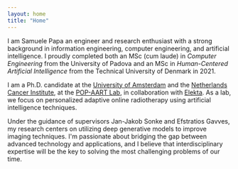 ```yaml
---
layout: home
title: "Home"
---
```

<p class="text-justify" style="overflow-wrap: break-word;hyphens: auto;">
I am <span class="text-success p-1">Samuele Papa</span> an engineer and research enthusiast with a strong background in information engineering, computer engineering, and artificial intelligence. I proudly completed both an MSc (cum laude) in <span class="font-italic" style="font-style: italic">Computer Engineering</span> from the University of Padova and an MSc in <span class="font-italic" style="font-style: italic">Human-Centered Artificial Intelligence</span> from the Technical University of Denmark in 2021.
</p>
<p class="text-justify" style="overflow-wrap: break-word;hyphens: auto;">
I am a Ph.D. candidate at the <a href="https://www.uva.nl/" target="_blank">University of Amsterdam</a> and the <a href="https://www.nki.nl/" target="_blank">Netherlands Cancer Institute</a>, at the <a href="https://icai.ai/pop-aart-lab/" target="_blank">POP-AART Lab</a>, in collaboration with <a href="https://www.elekta.com/" target="_blank">Elekta</a>. As a lab, we focus on personalized adaptive online radiotherapy using artificial intelligence techniques. 
</p>
<p class="text-justify" style="overflow-wrap: break-word;hyphens: auto;">
Under the guidance of supervisors Jan-Jakob Sonke and Efstratios Gavves, my research centers on utilizing deep generative models to improve imaging techniques.
I'm passionate about bridging the gap between advanced technology and applications, and I believe that interdisciplinary expertise will be the key to solving the most challenging problems of our time.
</p>